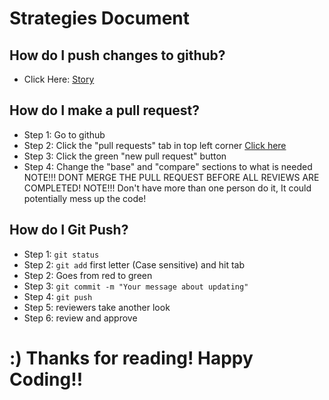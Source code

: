 # Strategies Document

## How do I push changes to github?
* Click Here: [Story](https://www.pivotaltracker.com/story/show/153708395)

## How do I make a pull request?
* Step 1: Go to github
* Step 2: Click the "pull requests" tab in top left corner [Click here](https://github.com/altereagle/trinity-carpool/pulls)
* Step 3: Click the green "new pull request" button
* Step 4: Change the "base" and "compare" sections to what is needed
NOTE!!! DONT MERGE THE PULL REQUEST BEFORE ALL REVIEWS ARE COMPLETED! 
NOTE!!! Don't have more than one person do it, It could potentially mess up the code!

## How do I Git Push?
* Step 1: `git status`
* Step 2: `git add` first letter (Case sensitive) and hit tab
* Step 2: Goes from red to green
* Step 3: `git commit -m "Your message about updating"`
* Step 4: `git push` 
* Step 5: reviewers take another look
* Step 6: review and approve

# :) Thanks for reading! Happy Coding!!